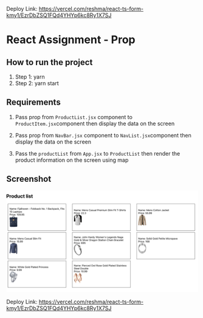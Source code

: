 Deploy Link: https://vercel.com/reshma/react-ts-form-kmy1/EzrDbZSQ1FQd4YHYp6kc8Ry1X7SJ


# React Assignment - Prop

## How to run the project

1. Step 1: yarn
2. Step 2: yarn start

## Requirements

1. Pass prop from `ProductList.jsx` component to `ProductItem.jsx`component then display the data on the screen

2. Pass prop from `NavBar.jsx` component to `NavList.jsx`component then display the data on the screen

3. Pass the `productList` from `App.jsx` to `ProductList` then render the product information on the screen using map

## Screenshot

![productList](./screenshots/productList.png)

Deploy Link: https://vercel.com/reshma/react-ts-form-kmy1/EzrDbZSQ1FQd4YHYp6kc8Ry1X7SJ
